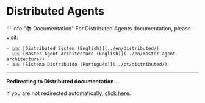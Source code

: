 # Distributed Agents

!!! info "📚 Documentation"
    For Distributed Agents documentation, please visit:
    
    - 🇺🇸 [Distributed System (English)](../en/distributed/)
    - 🇺🇸 [Master-Agent Architecture (English)](../en/master-agent-architecture/)
    - 🇧🇷 [Sistema Distribuído (Português)](../pt/distributed/)

---

<script>window.location.href="../en/distributed/";</script>

**Redirecting to Distributed documentation...**

If you are not redirected automatically, [click here](en/distributed).
